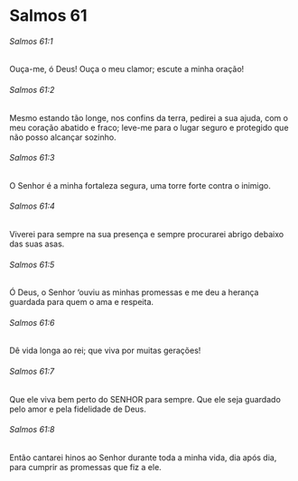 # Salmos 61

###### Salmos 61:1

Ouça-me, ó Deus! Ouça o meu clamor; escute a minha oração!

###### Salmos 61:2

Mesmo estando tão longe, nos confins da terra, pedirei a sua ajuda, com o meu coração abatido e fraco; leve-me para o lugar seguro e protegido que não posso alcançar sozinho.

###### Salmos 61:3

O Senhor é a minha fortaleza segura, uma torre forte contra o inimigo.

###### Salmos 61:4

Viverei para sempre na sua presença e sempre procurarei abrigo debaixo das suas asas.

###### Salmos 61:5

Ó Deus, o Senhor ‘ouviu as minhas promessas e me deu a herança guardada para quem o ama e respeita.

###### Salmos 61:6

Dê vida longa ao rei; que viva por muitas gerações!

###### Salmos 61:7

Que ele viva bem perto do SENHOR para sempre. Que ele seja guardado pelo amor e pela fidelidade de Deus.

###### Salmos 61:8

Então cantarei hinos ao Senhor durante toda a minha vida, dia após dia, para cumprir as promessas que fiz a ele.

